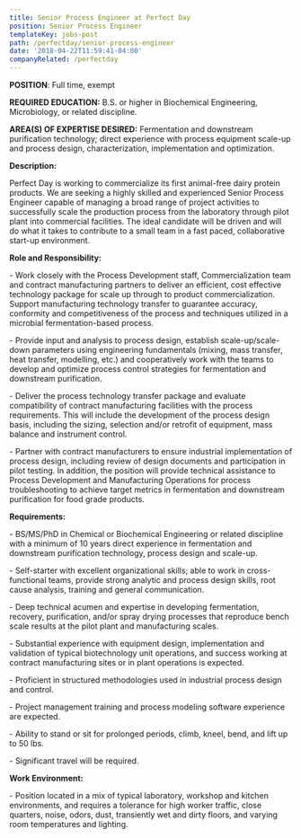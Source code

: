 ```yaml
---
title: Senior Process Engineer at Perfect Day
position: Senior Process Engineer
templateKey: jobs-post
path: /perfectday/senior-process-engineer
date: '2018-04-22T11:59:41-04:00'
companyRelated: /perfectday
---
```

**POSITION**: Full time, exempt

**REQUIRED EDUCATION:** B.S. or higher in Biochemical Engineering, Microbiology, or related discipline.

**AREA(S) OF EXPERTISE DESIRED:** Fermentation and downstream purification technology; direct experience with process equipment scale-up and process design, characterization, implementation and optimization.    

 

**Description:**

Perfect Day is working to commercialize its first animal-free dairy protein products. We are seeking a highly skilled and experienced Senior Process Engineer capable of managing a broad range of project activities to successfully scale the production process from the laboratory through pilot plant into commercial facilities. The ideal candidate will be driven and will do what it takes to contribute to a small team in a fast paced, collaborative start-up environment.



**Role and Responsibility:**

\- Work closely with the Process Development staff, Commercialization team and contract manufacturing partners to deliver an efficient, cost effective technology package for scale up through to product commercialization. Support manufacturing technology transfer to guarantee accuracy, conformity and competitiveness of the process and techniques utilized in a microbial fermentation-based process.

\- Provide input and analysis to process design, establish scale-up/scale-down parameters using engineering fundamentals (mixing, mass transfer, heat transfer, modelling, etc.) and cooperatively work with the teams to develop and optimize process control strategies for fermentation and downstream purification.

\- Deliver the process technology transfer package and evaluate compatibility of contract manufacturing facilities with the process requirements. This will include the development of the process design basis, including the sizing, selection and/or retrofit of equipment, mass balance and instrument control.

\- Partner with contract manufacturers to ensure industrial implementation of process design, including review of design documents and participation in pilot testing. In addition, the position will provide technical assistance to Process Development and Manufacturing Operations for process troubleshooting to achieve target metrics in fermentation and downstream purification for food grade products.



**Requirements:**

\- BS/MS/PhD in Chemical or Biochemical Engineering or related discipline with a minimum of 10 years direct experience in fermentation and downstream purification technology, process design and scale-up.

\- Self-starter with excellent organizational skills; able to work in cross-functional teams, provide strong analytic and process design skills, root cause analysis, training and general communication.

\- Deep technical acumen and expertise in developing fermentation, recovery, purification, and/or spray drying processes that reproduce bench scale results at the pilot plant and manufacturing scales.

\- Substantial experience with equipment design, implementation and validation of typical biotechnology unit operations, and success working at contract manufacturing sites or in plant operations is expected.

\- Proficient in structured methodologies used in industrial process design and control.

\- Project management training and process modeling software experience are expected.

\- Ability to stand or sit for prolonged periods, climb, kneel, bend, and lift up to 50 lbs.

\- Significant travel will be required.



**Work Environment:**

\- Position located in a mix of typical laboratory, workshop and kitchen environments, and requires a tolerance for high worker traffic, close quarters, noise, odors, dust, transiently wet and dirty floors, and varying room temperatures and lighting.
